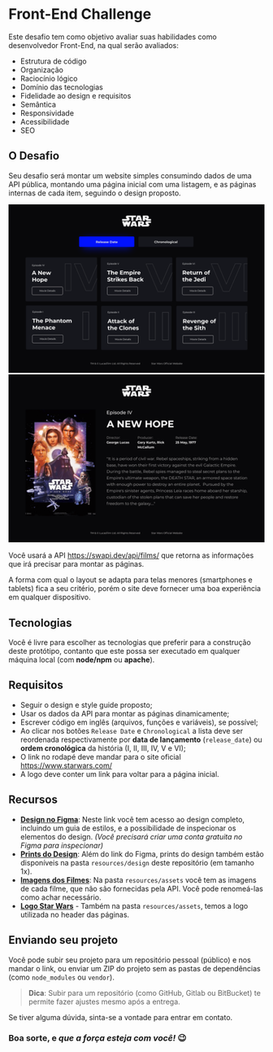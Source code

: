 # Front-End Challenge

Este desafio tem como objetivo avaliar suas habilidades como desenvolvedor Front-End, na qual serão avaliados:

- Estrutura de código
- Organização
- Raciocínio lógico
- Domínio das tecnologias
- Fidelidade ao design e requisitos
- Semântica
- Responsividade
- Acessibilidade
- SEO

## O Desafio

Seu desafio será montar um website simples consumindo dados de uma API pública, montando uma página inicial com uma listagem, e as páginas internas de cada item, seguindo o design proposto.

![Home](/resources/design/home.png) ![Interna](/resources/design/post.png)

Você usará a API https://swapi.dev/api/films/ que retorna as informações que irá precisar para montar as páginas.

A forma com qual o layout se adapta para telas menores (smartphones e tablets) fica a seu critério, porém o site deve fornecer uma boa experiência em qualquer dispositivo.

## Tecnologias

Você é livre para escolher as tecnologias que preferir para a construção deste protótipo, contanto que este possa ser executado em qualquer máquina local (com **node/npm** ou **apache**).

## Requisitos

- Seguir o design e style guide proposto;
- Usar os dados da API para montar as páginas dinamicamente;
- Escrever código em inglês (arquivos, funções e variáveis), se possível;
- Ao clicar nos botões `Release Date` e `Chronological` a lista deve ser reordenada respectivamente por **data de lançamento** (`release_date`) ou **ordem cronológica** da história (I, II, III, IV, V e VI);
- O link no rodapé deve mandar para o site oficial https://www.starwars.com/
- A logo deve conter um link para voltar para a página inicial.

## Recursos

- [**Design no Figma**](http://bit.ly/3dQlLjl): Neste link você tem acesso ao design completo, incluindo um guia de estilos, e a possibilidade de inspecionar os elementos do design. _(Você precisará criar uma conta gratuita no Figma para inspecionar)_
- [**Prints do Design**](/resources/design): Além do link do Figma, prints do design também estão disponíveis na pasta `resources/design` deste repositório (em tamanho 1x).
- [**Imagens dos Filmes**](/resources/assets): Na pasta `resources/assets` você tem as imagens de cada filme, que não são fornecidas pela API. Você pode renomeá-las como achar necessário.
- [**Logo Star Wars**](/resources/assets/star-wars-logo.svg) - Também na pasta `resources/assets`, temos a logo utilizada no header das páginas.

## Enviando seu projeto

Você pode subir seu projeto para um repositório pessoal (público) e nos mandar o link, ou enviar um ZIP do projeto sem as pastas de dependências (como `node_modules` ou `vendor`).

> **Dica**: Subir para um repositório (como GitHub, Gitlab ou BitBucket) te permite fazer ajustes mesmo após a entrega.

Se tiver alguma dúvida, sinta-se a vontade para entrar em contato.

### Boa sorte, e _que a força esteja com você!_ 😉